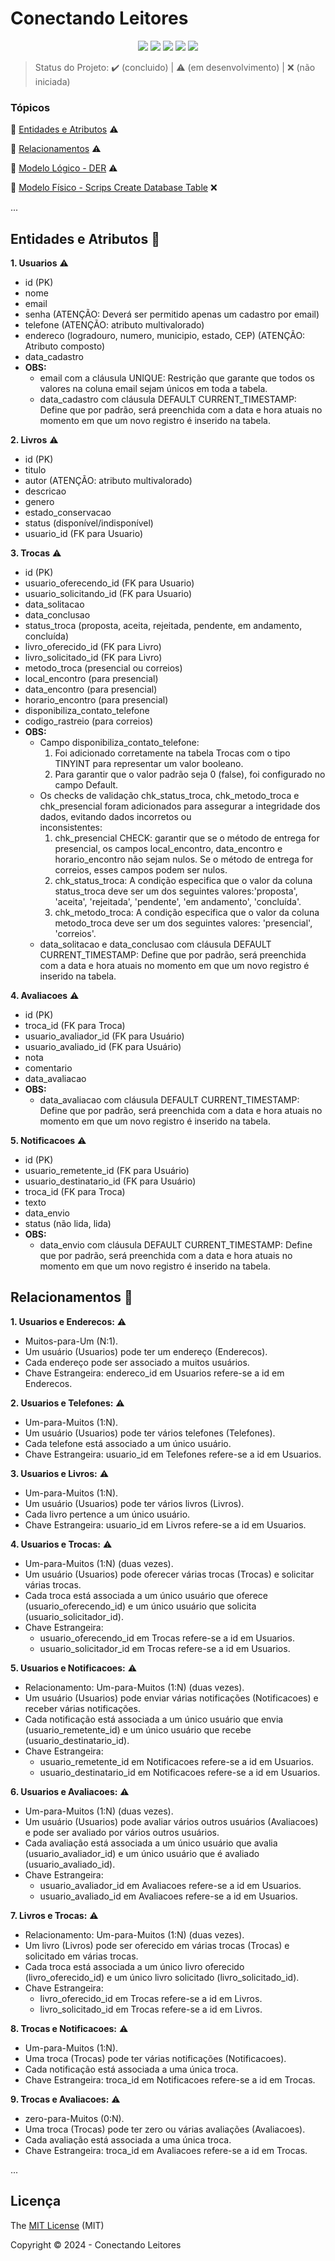 <h1>Conectando Leitores</h1> 

<p align="center">
  <img src="http://img.shields.io/static/v1?label=Draw.io&message=24.6.4&color=f08705&style=for-the-badge&logo=diagramsdotnet"/>
  <img src="http://img.shields.io/static/v1?label=Workbench MySQL&message=8.0.38&color=4479a1&style=for-the-badge&logo=mysql&logoColor=f5f5f5"/>
  <img src="http://img.shields.io/static/v1?label=PostgreSQL&message=16&color=4169e1&style=for-the-badge&logo=postgresql&logoColor=f5f5f5"/>
  <img src="http://img.shields.io/static/v1?label=STATUS&message=EM%20DESENVOLVIMENTO&color=yellow&style=for-the-badge"/>
  <img src="http://img.shields.io/static/v1?label=License&message=MIT&color=green&style=for-the-badge"/>
</p>

> Status do Projeto: :heavy_check_mark: (concluido) | :warning: (em desenvolvimento) | :x: (não iniciada)

### Tópicos 

:small_blue_diamond: [Entidades e Atributos](#entidades-e-atributos-file_folder) :warning:

:small_blue_diamond: [Relacionamentos](#relacionamentos-handshake) :warning:

:small_blue_diamond: [Modelo Lógico - DER](modelo_logico_der) :warning:

:small_blue_diamond: [Modelo Físico - Scrips Create Database Table](scripts_database_table) :x:

... 

## Entidades e Atributos :file_folder:

<p align="justify">

**1. Usuarios** :warning:
  - id (PK)
  - nome
  - email
  - senha (ATENÇÃO: Deverá ser permitido apenas um cadastro por email)
  - telefone (ATENÇÃO: atributo multivalorado)
  - endereco (logradouro, numero, municipio, estado, CEP) (ATENÇÃO: Atributo composto)
  - data_cadastro
  - **OBS:**
    - email com a cláusula UNIQUE: Restrição que garante que todos os valores na coluna email sejam únicos em toda a tabela.
    - data_cadastro com cláusula DEFAULT CURRENT_TIMESTAMP: Define que por padrão, será preenchida com a data e hora atuais no momento
    em que um novo registro é inserido na tabela.

**2. Livros** :warning:
  - id (PK)
  - titulo
  - autor (ATENÇÃO: atributo multivalorado)
  - descricao
  - genero
  - estado_conservacao
  - status (disponível/indisponível)
  - usuario_id (FK para Usuario)

**3. Trocas** :warning:
  - id (PK)
  - usuario_oferecendo_id (FK para Usuario)
  - usuario_solicitando_id (FK para Usuario)
  - data_solitacao
  - data_conclusao
  - status_troca (proposta, aceita, rejeitada, pendente, em andamento, concluída)
  - livro_oferecido_id (FK para Livro)
  - livro_solicitado_id (FK para Livro)
  - metodo_troca (presencial ou correios)
  - local_encontro (para presencial)
  - data_encontro (para presencial)
  - horario_encontro (para presencial)
  - disponibiliza_contato_telefone
  - codigo_rastreio (para correios)
  - **OBS:**
    - Campo disponibiliza_contato_telefone:
        1. Foi adicionado corretamente na tabela Trocas com o tipo TINYINT para representar um valor booleano.
        2. Para garantir que o valor padrão seja 0 (false), foi configurado no campo Default.
    - Os checks de validação chk_status_troca, chk_metodo_troca e chk_presencial foram adicionados para assegurar a integridade dos dados, evitando dados incorretos ou     
    inconsistentes:
        1. chk_presencial CHECK: garantir que se o método de entrega for presencial, os campos local_encontro, data_encontro e horario_encontro não sejam nulos.
        Se o método de entrega for correios, esses campos podem ser nulos.
        2. chk_status_troca: A condição especifica que o valor da coluna status_troca deve ser um dos seguintes valores:'proposta', 'aceita', 'rejeitada', 'pendente', 'em 
        andamento', 'concluída'.
        3. chk_metodo_troca: A condição especifica que o valor da coluna metodo_troca deve ser um dos seguintes valores: 'presencial', 'correios'.
    - data_solitacao e data_conclusao com cláusula DEFAULT CURRENT_TIMESTAMP: Define que por padrão, será preenchida com a data e hora atuais no momento
    em que um novo registro é inserido na tabela.

**4. Avaliacoes** :warning:
  - id (PK)
  - troca_id (FK para Troca)
  - usuario_avaliador_id (FK para Usuário)
  - usuario_avaliado_id (FK para Usuário)
  - nota
  - comentario
  - data_avaliacao
  - **OBS:**
    - data_avaliacao com cláusula DEFAULT CURRENT_TIMESTAMP: Define que por padrão, será preenchida com a data e hora atuais no momento
    em que um novo registro é inserido na tabela.

**5. Notificacoes** :warning:
  - id (PK)
  - usuario_remetente_id (FK para Usuário)
  - usuario_destinatario_id (FK para Usuário)
  - troca_id (FK para Troca)
  - texto
  - data_envio
  - status (não lida, lida)
  - **OBS:**
    - data_envio com cláusula DEFAULT CURRENT_TIMESTAMP: Define que por padrão, será preenchida com a data e hora atuais no momento
    em que um novo registro é inserido na tabela.

</p>

## Relacionamentos :handshake:

**1. Usuarios e Enderecos:** :warning:
  - Muitos-para-Um (N:1).
  - Um usuário (Usuarios) pode ter um endereço (Enderecos).
  - Cada endereço pode ser associado a muitos usuários.
  - Chave Estrangeira: endereco_id em Usuarios refere-se a id em Enderecos.

**2. Usuarios e Telefones:** :warning:
 - Um-para-Muitos (1:N).
 - Um usuário (Usuarios) pode ter vários telefones (Telefones).
 - Cada telefone está associado a um único usuário.
 - Chave Estrangeira: usuario_id em Telefones refere-se a id em Usuarios.

**3. Usuarios e Livros:** :warning:
  - Um-para-Muitos (1:N).
  - Um usuário (Usuarios) pode ter vários livros (Livros).
  - Cada livro pertence a um único usuário.
  - Chave Estrangeira: usuario_id em Livros refere-se a id em Usuarios.

**4. Usuarios e Trocas:** :warning:
  - Um-para-Muitos (1:N) (duas vezes).
  - Um usuário (Usuarios) pode oferecer várias trocas (Trocas) e solicitar várias trocas.
  - Cada troca está associada a um único usuário que oferece (usuario_oferecendo_id) e um único usuário que solicita (usuario_solicitador_id).
  - Chave Estrangeira:
    - usuario_oferecendo_id em Trocas refere-se a id em Usuarios.
    - usuario_solicitador_id em Trocas refere-se a id em Usuarios.

**5. Usuarios e Notificacoes:** :warning:
  - Relacionamento: Um-para-Muitos (1:N) (duas vezes).
  - Um usuário (Usuarios) pode enviar várias notificações (Notificacoes) e receber várias notificações.
  - Cada notificação está associada a um único usuário que envia (usuario_remetente_id) e um único usuário que recebe (usuario_destinatario_id).
  - Chave Estrangeira:
    - usuario_remetente_id em Notificacoes refere-se a id em Usuarios.
    - usuario_destinatario_id em Notificacoes refere-se a id em Usuarios.

**6. Usuarios e Avaliacoes:** :warning:
  - Um-para-Muitos (1:N) (duas vezes).
  - Um usuário (Usuarios) pode avaliar vários outros usuários (Avaliacoes) e pode ser avaliado por vários outros usuários.
  - Cada avaliação está associada a um único usuário que avalia (usuario_avaliador_id) e um único usuário que é avaliado (usuario_avaliado_id).
  - Chave Estrangeira:
    - usuario_avaliador_id em Avaliacoes refere-se a id em Usuarios.
    - usuario_avaliado_id em Avaliacoes refere-se a id em Usuarios.
 
**7. Livros e Trocas:** :warning:
  - Relacionamento: Um-para-Muitos (1:N) (duas vezes).
  - Um livro (Livros) pode ser oferecido em várias trocas (Trocas) e solicitado em várias trocas.
  - Cada troca está associada a um único livro oferecido (livro_oferecido_id) e um único livro solicitado (livro_solicitado_id).
  - Chave Estrangeira:
    - livro_oferecido_id em Trocas refere-se a id em Livros.
    - livro_solicitado_id em Trocas refere-se a id em Livros.

**8. Trocas e Notificacoes:** :warning:
  - Um-para-Muitos (1:N).
  - Uma troca (Trocas) pode ter várias notificações (Notificacoes).
  - Cada notificação está associada a uma única troca.
  - Chave Estrangeira: troca_id em Notificacoes refere-se a id em Trocas.

**9. Trocas e Avaliacoes:** :warning:
  - zero-para-Muitos (0:N).
  - Uma troca (Trocas) pode ter zero ou várias avaliações (Avaliacoes).
  - Cada avaliação está associada a uma única troca.
  - Chave Estrangeira: troca_id em Avaliacoes refere-se a id em Trocas.
    
... 

## Licença 

The [MIT License]() (MIT)

Copyright :copyright: 2024 - Conectando Leitores
